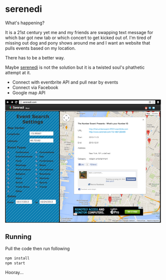 serenedi
========

What's happening?

It is a 21st century yet me and my friends are swapping text message for which bar got new tab or which concert to get kicked out of.  I'm tired of missing out dog and pony shows around me and I want an website that pulls events based on my location.   

There has to be a better way.  

Maybe [serenedi](http://serenedi.co) is not the solution but it is a twisted soul's phathetic attempt at it.


 * Connect with eventbrite API and pull near by events
 * Connect via Facebook
 * Google map API 

![Screenshot](/serenedi.png)


Running
-------
Pull the code then run following

	npm install
	npm start

Hooray... 
